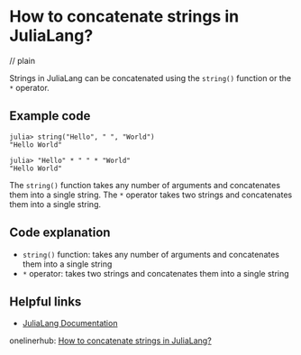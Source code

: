 # How to concatenate strings in JuliaLang?
// plain

Strings in JuliaLang can be concatenated using the `string()` function or the `*` operator.

## Example code

```
julia> string("Hello", " ", "World")
"Hello World"

julia> "Hello" * " " * "World"
"Hello World"
```

The `string()` function takes any number of arguments and concatenates them into a single string. The `*` operator takes two strings and concatenates them into a single string.

## Code explanation


- `string()` function: takes any number of arguments and concatenates them into a single string
- `*` operator: takes two strings and concatenates them into a single string

## Helpful links

- [JuliaLang Documentation](https://docs.julialang.org/en/v1/)

onelinerhub: [How to concatenate strings in JuliaLang?](https://onelinerhub.com/julialang/how-to-concatenate-strings-in-julialang)